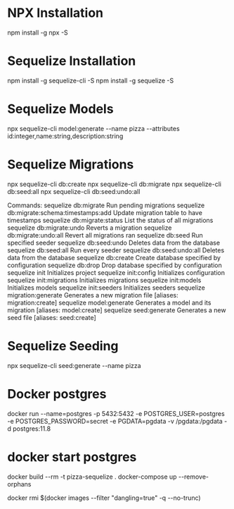 # NPX Installation
npm install -g npx -S

# Sequelize Installation
npm install -g sequelize-cli -S
npm install -g sequelize -S

# Sequelize Models
npx sequelize-cli model:generate --name pizza --attributes id:integer,name:string,description:string

# Sequelize Migrations
npx sequelize-cli db:create
npx sequelize-cli db:migrate
npx sequelize-cli db:seed:all
npx sequelize-cli db:seed:undo:all

Commands:
  sequelize db:migrate                        Run pending migrations
  sequelize db:migrate:schema:timestamps:add  Update migration table to have timestamps
  sequelize db:migrate:status                 List the status of all migrations
  sequelize db:migrate:undo                   Reverts a migration
  sequelize db:migrate:undo:all               Revert all migrations ran
  sequelize db:seed                           Run specified seeder
  sequelize db:seed:undo                      Deletes data from the database
  sequelize db:seed:all                       Run every seeder
  sequelize db:seed:undo:all                  Deletes data from the database
  sequelize db:create                         Create database specified by configuration
  sequelize db:drop                           Drop database specified by configuration
  sequelize init                              Initializes project
  sequelize init:config                       Initializes configuration
  sequelize init:migrations                   Initializes migrations
  sequelize init:models                       Initializes models
  sequelize init:seeders                      Initializes seeders
  sequelize migration:generate                Generates a new migration file                [aliases: migration:create]  sequelize model:generate                    Generates a model and its migration               [aliases: model:create]  sequelize seed:generate                     Generates a new seed file                          [aliases: seed:create]

# Sequelize Seeding
npx sequelize-cli seed:generate --name pizza

# Docker postgres
docker run --name=postgres -p 5432:5432 -e POSTGRES_USER=postgres -e POSTGRES_PASSWORD=secret -e PGDATA=pgdata -v /pgdata:/pgdata -d postgres:11.8

# docker start postgres
docker build --rm -t pizza-sequelize .
docker-compose up --remove-orphans

docker rmi $(docker images --filter "dangling=true" -q --no-trunc)